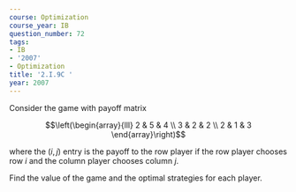 ```yaml
---
course: Optimization
course_year: IB
question_number: 72
tags:
- IB
- '2007'
- Optimization
title: '2.I.9C '
year: 2007
---
```



Consider the game with payoff matrix

$$\left(\begin{array}{lll}
2 & 5 & 4 \\
3 & 2 & 2 \\
2 & 1 & 3
\end{array}\right)$$

where the $(i, j)$ entry is the payoff to the row player if the row player chooses row $i$ and the column player chooses column $j$.

Find the value of the game and the optimal strategies for each player.